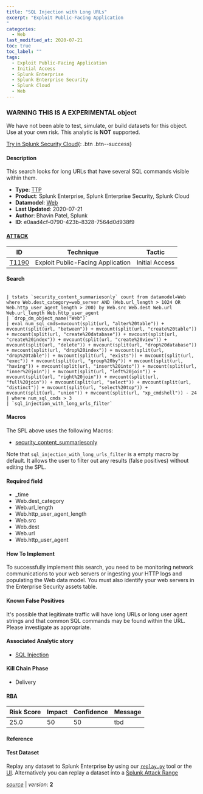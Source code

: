 ```yaml
---
title: "SQL Injection with Long URLs"
excerpt: "Exploit Public-Facing Application
"
categories:
  - Web
last_modified_at: 2020-07-21
toc: true
toc_label: ""
tags:
  - Exploit Public-Facing Application
  - Initial Access
  - Splunk Enterprise
  - Splunk Enterprise Security
  - Splunk Cloud
  - Web
---
```


###  WARNING THIS IS A EXPERIMENTAL object
We have not been able to test, simulate, or build datasets for this object. Use at your own risk. This analytic is **NOT** supported.


[Try in Splunk Security Cloud](https://www.splunk.com/en_us/cyber-security.html){: .btn .btn--success}

#### Description

This search looks for long URLs that have several SQL commands visible within them.

- **Type**: [TTP](https://github.com/splunk/security_content/wiki/object-Analytic-Types)
- **Product**: Splunk Enterprise, Splunk Enterprise Security, Splunk Cloud
- **Datamodel**: [Web](https://docs.splunk.com/Documentation/CIM/latest/User/Web)
- **Last Updated**: 2020-07-21
- **Author**: Bhavin Patel, Splunk
- **ID**: e0aad4cf-0790-423b-8328-7564d0d938f9


#### [ATT&CK](https://attack.mitre.org/)

| ID             | Technique        |  Tactic             |
| -------------- | ---------------- |-------------------- |
| [T1190](https://attack.mitre.org/techniques/T1190/) | Exploit Public-Facing Application | Initial Access |

#### Search

```

| tstats `security_content_summariesonly` count from datamodel=Web where Web.dest_category=web_server AND (Web.url_length > 1024 OR Web.http_user_agent_length > 200) by Web.src Web.dest Web.url Web.url_length Web.http_user_agent 
| `drop_dm_object_name("Web")` 
| eval num_sql_cmds=mvcount(split(url, "alter%20table")) + mvcount(split(url, "between")) + mvcount(split(url, "create%20table")) + mvcount(split(url, "create%20database")) + mvcount(split(url, "create%20index")) + mvcount(split(url, "create%20view")) + mvcount(split(url, "delete")) + mvcount(split(url, "drop%20database")) + mvcount(split(url, "drop%20index")) + mvcount(split(url, "drop%20table")) + mvcount(split(url, "exists")) + mvcount(split(url, "exec")) + mvcount(split(url, "group%20by")) + mvcount(split(url, "having")) + mvcount(split(url, "insert%20into")) + mvcount(split(url, "inner%20join")) + mvcount(split(url, "left%20join")) + mvcount(split(url, "right%20join")) + mvcount(split(url, "full%20join")) + mvcount(split(url, "select")) + mvcount(split(url, "distinct")) + mvcount(split(url, "select%20top")) + mvcount(split(url, "union")) + mvcount(split(url, "xp_cmdshell")) - 24 
| where num_sql_cmds > 3 
| `sql_injection_with_long_urls_filter`
```

#### Macros
The SPL above uses the following Macros:
* [security_content_summariesonly](https://github.com/splunk/security_content/blob/develop/macros/security_content_summariesonly.yml)

Note that `sql_injection_with_long_urls_filter` is a empty macro by default. It allows the user to filter out any results (false positives) without editing the SPL.

#### Required field
* _time
* Web.dest_category
* Web.url_length
* Web.http_user_agent_length
* Web.src
* Web.dest
* Web.url
* Web.http_user_agent


#### How To Implement
To successfully implement this search, you need to be monitoring network communications to your web servers or ingesting your HTTP logs and populating the Web data model. You must also identify your web servers in the Enterprise Security assets table.

#### Known False Positives
It's possible that legitimate traffic will have long URLs or long user agent strings and that common SQL commands may be found within the URL. Please investigate as appropriate.

#### Associated Analytic story
* [SQL Injection](/stories/sql_injection)


#### Kill Chain Phase
* Delivery



#### RBA

| Risk Score  | Impact      | Confidence   | Message      |
| ----------- | ----------- |--------------|--------------|
| 25.0 | 50 | 50 | tbd |




#### Reference


#### Test Dataset
Replay any dataset to Splunk Enterprise by using our [`replay.py`](https://github.com/splunk/attack_data#using-replaypy) tool or the [UI](https://github.com/splunk/attack_data#using-ui).
Alternatively you can replay a dataset into a [Splunk Attack Range](https://github.com/splunk/attack_range#replay-dumps-into-attack-range-splunk-server)



[*source*](https://github.com/splunk/security_content/tree/develop/detections/experimental/web/sql_injection_with_long_urls.yml) \| *version*: **2**